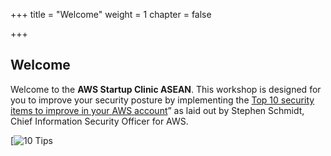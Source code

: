 +++
title = "Welcome"
weight = 1
chapter = false

+++

## Welcome

Welcome to the **AWS Startup Clinic ASEAN**. This workshop is designed for you to improve your security posture by implementing the [Top 10 security items to improve in your AWS account](https://aws.amazon.com/blogs/security/top-10-security-items-to-improve-in-your-aws-account/)” as laid out by Stephen Schmidt, Chief Information Security Officer for AWS. 

[![10 Tips](/images/Welcome-1.png)